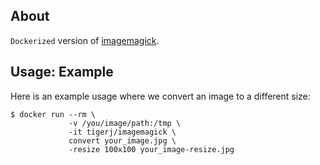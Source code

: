 ## About
`Dockerized` version of [imagemagick](https://imagemagick.org/script/index.php).

## Usage: Example
Here is an example usage where we convert an image to a different
size:
```
$ docker run --rm \
             -v /you/image/path:/tmp \
             -it tigerj/imagemagick \
             convert your_image.jpg \
             -resize 100x100 your_image-resize.jpg
```
